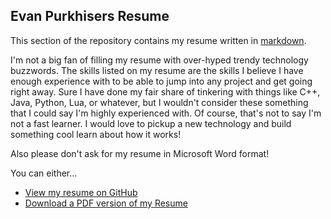 ## Evan Purkhisers Resume

This section of the repository contains my resume written in
[markdown](http://daringfireball.net/projects/markdown/).

I'm not a big fan of filling my resume with over-hyped trendy technology
buzzwords. The skills listed on my resume are the skills I believe I have enough
experience with to be able to jump into any project and get going right away.
Sure I have done my fair share of tinkering with things like C++, Java, Python,
Lua, or whatever, but I wouldn't consider these something that I could say I'm
highly experienced with. Of course, that's not to say I'm not a fast learner. I
would love to pickup a new technology and build something cool learn about how
it works!

Also please don't ask for my resume in Microsoft Word format!

You can either...

 * [View my resume on GitHub](resume.md)
 * [Download a PDF version of my Resume](https://raw.github.com/EvanPurkhiser/About/master/resume/resume.pdf)
